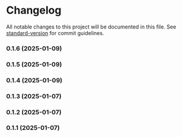 # Changelog

All notable changes to this project will be documented in this file. See [standard-version](https://github.com/conventional-changelog/standard-version) for commit guidelines.

### 0.1.6 (2025-01-09)

### 0.1.5 (2025-01-09)

### 0.1.4 (2025-01-09)

### 0.1.3 (2025-01-07)

### 0.1.2 (2025-01-07)

### 0.1.1 (2025-01-07)
